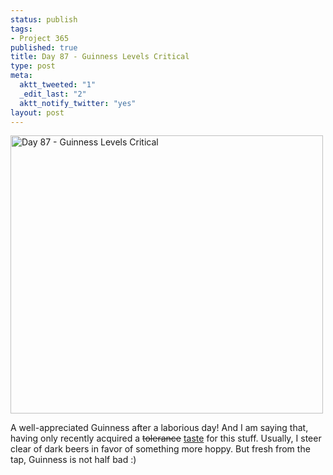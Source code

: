 ```yaml
--- 
status: publish
tags: 
- Project 365
published: true
title: Day 87 - Guinness Levels Critical
type: post
meta: 
  aktt_tweeted: "1"
  _edit_last: "2"
  aktt_notify_twitter: "yes"
layout: post
---
```

<a href="http://www.flickr.com/photos/freeed/5570532612/" title="Day 87 - Guinness Levels Critical by Fred​, on Flickr"><img src="http://farm6.static.flickr.com/5101/5570532612_0f43ca2a74.jpg" width="500" height="445" alt="Day 87 - Guinness Levels Critical" /></a>

A well-appreciated Guinness after a laborious day! And I am saying that, having only recently acquired a <del>tolerance</del> <ins>taste</ins> for this stuff. Usually, I steer clear of dark beers in favor of something more hoppy. But fresh from the tap, Guinness is not half bad :)
